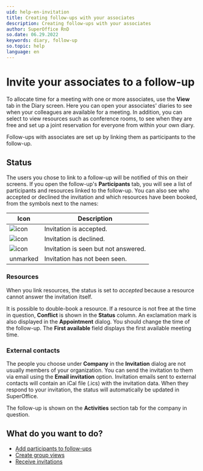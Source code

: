 ```yaml
---
uid: help-en-invitation
title: Creating follow-ups with your associates
description: Creating follow-ups with your associates
author: SuperOffice RnD
so.date: 06.29.2022
keywords: diary, follow-up
so.topic: help
language: en
---
```


# Invite your associates to a follow-up

To allocate time for a meeting with one or more associates, use the **View** tab in the Diary screen. Here you can open your associates' diaries to see when your colleagues are available for a meeting. In addition, you can select to view resources such as conference rooms, to see when they are free and set up a joint reservation for everyone from within your own diary.

Follow-ups with associates are set up by linking them as participants to the follow-up.

## <a id="status" />Status

The users you chose to link to a follow-up will be notified of this on their screens. If you open the follow-up's **Participants** tab, you will see a list of participants and resources linked to the follow-up. You can also see who accepted or declined the invitation and which resources have been booked, from the symbols next to the names:

| Icon | Description |
|---|---|
| ![icon][img1] | Invitation is accepted. |
| ![icon][img2] | Invitation is declined. |
| ![icon][img3] | Invitation is seen but not answered. |
| unmarked | Invitation has not been seen. |

### Resources

When you link resources, the status is set to *accepted* because a resource cannot answer the invitation itself.

It is possible to double-book a resource. If a resource is not free at the time in question, **Conflict** is shown in the **Status** column. An exclamation mark is also displayed in the **Appointment** dialog. You should change the time of the follow-up. The **First available** field displays the first available meeting time.

### External contacts

The people you choose under **Company** in the **Invitation** dialog are not usually members of your organization. You can send the invitation to them via email using the **Email invitation** option. Invitation emails sent to external contacts will contain an iCal file (.ics) with the invitation data. When they respond to your invitation, the status will automatically be updated in SuperOffice.

The follow-up is shown on the **Activities** section tab for the company in question.

## What do you want to do?

* [Add participants to follow-ups][2]
* [Create group views][1]
* [Receive invitations][3]

<!-- Referenced links -->
[1]: ../create-view.md
[2]: add-participant.md
[3]: receive.md

<!-- Referenced images -->
[img1]: ../../../../../common/icons/check-black.png
[img2]: ../../../../../common/icons/reject-appointment-icon.png
[img3]: ../../../../../common/icons/assignment-seen.png
